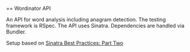 == Wordinator API

An API for word analysis including anagram detection. The testing framework is RSpec. The API uses Sinatra. Dependencies are handled via Bundler.

Setup based on [Sinatra Best Practices: Part Two](http://blog.carbonfive.com/2013/06/28/sinatra-best-practices-part-two/)

